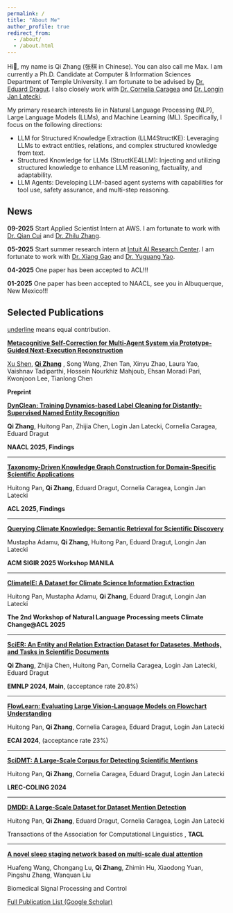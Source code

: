 ```yaml
---
permalink: /
title: "About Me"
author_profile: true
redirect_from: 
  - /about/
  - /about.html
---
```


Hi👋, my name is Qi Zhang (张棋 in Chinese). You can also call me Max. 
I am currently a Ph.D. Candidate at Computer & Information Sciences Department of Temple University. I am fortunate to be advised by [Dr. Eduard Dragut](https://cis.temple.edu/~edragut/index.htm). I also closely work with [Dr. Cornelia Caragea](https://www.cs.uic.edu/~cornelia/) and [Dr. Longin Jan Latecki](https://cis.temple.edu/~latecki/index.php).

My primary research interests lie in Natural Language Processing (NLP), Large Language Models (LLMs), and Machine Learning (ML).
Specifically, I focus on the following directions:
- LLM for Structured Knowledge Extraction (LLM4StructKE): Leveraging LLMs to extract entities, relations, and complex structured knowledge from text.
- Structured Knowledge for LLMs (StructKE4LLM): Injecting and utilizing structured knowledge to enhance LLM reasoning, factuality, and adaptability.
- LLM Agents: Developing LLM-based agent systems with capabilities for tool use, safety assurance, and multi-step reasoning.


## News

**09-2025** Start Applied Scientist Intern at AWS. I am fortunate to work with [Dr. Qian Cui](https://cuibuaa.github.io/) and [Dr. Zhilu Zhang](https://scholar.google.com/citations?hl=en&user=RydNqEYAAAAJ&view_op=list_works&sortby=pubdate).

**05-2025** Start summer research intern at [Intuit AI Research Center](https://www.intuit.com/ai/research/). I am fortunate to work with [Dr. Xiang Gao](https://scholar.google.com/citations?hl=en&user=1xqhHuEAAAAJ&view_op=list_works) and [Dr. Yuguang Yao](https://www.cse.msu.edu/~yaoyugua/).

**04-2025** One paper has been accepted to ACL!!!

**01-2025** One paper has been accepted to NAACL, see you in Albuquerque, New Mexico!!!


## Selected Publications

<u>underline</u> means equal contribution.

**[Metacognitive Self-Correction for Multi-Agent System via Prototype-Guided Next-Execution Reconstruction](https://arxiv.org/abs/2510.14319)**

<u>Xu Shen</u>, <u>**Qi Zhang**</u> , Song Wang, Zhen Tan, Xinyu Zhao, Laura Yao, Vaishnav Tadiparthi, Hossein Nourkhiz Mahjoub, Ehsan Moradi Pari, Kwonjoon Lee, Tianlong Chen

**Preprint**


**[DynClean: Training Dynamics-based Label Cleaning for Distantly-Supervised Named Entity Recognition](https://arxiv.org/abs/2504.04616)**

**Qi Zhang**, Huitong Pan, Zhijia Chen, Login Jan Latecki, Cornelia Caragea, Eduard Dragut

**NAACL 2025, Findings**

---
**[Taxonomy-Driven Knowledge Graph Construction for Domain-Specific Scientific Applications](https://aclanthology.org/2025.findings-acl.223/)**

Huitong Pan, **Qi Zhang**, Eduard Dragut, Cornelia Caragea, Longin Jan Latecki

**ACL 2025, Findings**

---
**[Querying Climate Knowledge: Semantic Retrieval for Scientific Discovery](https://arxiv.org/abs/2509.10087)**

Mustapha Adamu, **Qi Zhang**, Huitong Pan, Eduard Dragut, Longin Jan Latecki

**ACM SIGIR 2025 Workshop MANILA**

---
**[ClimateIE: A Dataset for Climate Science Information Extraction](https://aclanthology.org/2025.climatenlp-1.6/)**

Huitong Pan, Mustapha Adamu, **Qi Zhang**, Eduard Dragut, Longin Jan Latecki

**The 2nd Workshop of Natural Language Processing meets Climate Change@ACL 2025**

---
**[SciER: An Entity and Relation Extraction Dataset for Datasetes, Methods, and Tasks in Scientific Documents](https://aclanthology.org/2024.emnlp-main.726/)**

**Qi Zhang**, Zhijia Chen, Huitong Pan, Cornelia Caragea, Login Jan Latecki, Eduard Dragut

**EMNLP 2024, Main**, (acceptance rate 20.8%)

---
**[FlowLearn: Evaluating Large Vision-Language Models on Flowchart Understanding](https://ebooks.iospress.nl/volumearticle/69568)**

Huitong Pan, **Qi Zhang**, Cornelia Caragea, Eduard Dragut, Login Jan Latecki

**ECAI 2024**, (acceptance rate 23%)

---
**[SciDMT: A Large-Scale Corpus for Detecting Scientific Mentions](https://aclanthology.org/2024.lrec-main.1256/)**

Huitong Pan, **Qi Zhang**, Cornelia Caragea, Eduard Dragut, Login Jan Latecki

**LREC-COLING 2024**

---
**[DMDD: A Large-Scale Dataset for Dataset Mention Detection](https://aclanthology.org/2023.tacl-1.64/)**

Huitong Pan, **Qi Zhang**, Eduard Dragut, Cornelia Caragea, Login Jan Latecki

Transactions of the Association for Computational Linguistics , **TACL**

---
**[A novel sleep staging network based on multi-scale dual attention](https://www.sciencedirect.com/science/article/abs/pii/S1746809422000088)**

Huafeng Wang, Chongang Lu, **Qi Zhang**, Zhimin Hu, Xiaodong Yuan, Pingshu Zhang, Wanquan Liu

Biomedical Signal Processing and Control


[Full Publication List (Google Scholar)](https://scholar.google.com/citations?hl=en&user=PDQYP3EAAAAJ&view_op=list_works&sortby=pubdate)